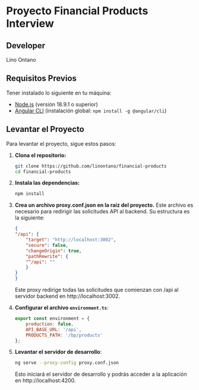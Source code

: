 # Proyecto Financial Products Interview

## Developer
Lino Ontano

## Requisitos Previos

Tener instalado lo siguiente en tu máquina:

- [Node.js](https://nodejs.org/) (versión 18.9.1 o superior)
- [Angular CLI](https://angular.io/cli) (instalación global: `npm install -g @angular/cli`)

## Levantar el Proyecto

Para levantar el proyecto, sigue estos pasos:

1. **Clona el repositorio:**

    ```bash
    git clone https://github.com/linontano/financial-products
    cd financial-products
    ```

2. **Instala las dependencias:**

    ```bash
    npm install
    ```

3. **Crea un archivo proxy.conf.json en la raíz del     proyecto.** Este archivo es necesario para redirigir las solicitudes API al backend. Su estructura es la siguiente:

    ```json
    {
    "/api": {
        "target": "http://localhost:3002",
        "secure": false,
        "changeOrigin": true,
        "pathRewrite": {
        "^/api": ""
        }
    }
    }
    ```

    Este proxy redirige todas las solicitudes que comienzan con /api al servidor backend en http://localhost:3002.

4. **Configurar el archivo `environment.ts`**:

    ```js
    export const environment = {
        production: false,
        API_BASE_URL: '/api',
        PRODUCTS_PATH: '/bp/products'
    };
    ```

5. **Levantar el servidor de desarrollo**:

    ```bash
    ng serve --proxy-config proxy.conf.json
    ```

    Esto iniciará el servidor de desarrollo y podrás acceder a la aplicación en http://localhost:4200.